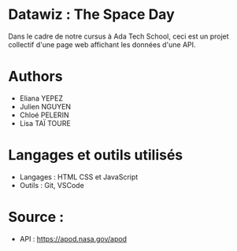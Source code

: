 # Datawiz : The Space Day


Dans le cadre de notre cursus à Ada Tech School, ceci est un projet collectif d'une page web affichant les données d'une API.

# Authors

- Eliana YEPEZ
- Julien NGUYEN
- Chloé PELERIN
- Lisa TAÏ TOURE

# Langages et outils utilisés

- Langages : HTML CSS et JavaScript
- Outils : Git, VSCode

# Source :

- API : https://apod.nasa.gov/apod

